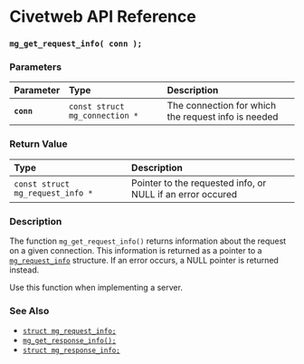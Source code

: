 # Civetweb API Reference

### `mg_get_request_info( conn );`

### Parameters

| Parameter | Type | Description |
| :--- | :--- | :--- |
|**`conn`**|`const struct mg_connection *`|The connection for which the request info is needed|

### Return Value

| Type | Description |
| :--- | :--- |
|`const struct mg_request_info *`|Pointer to the requested info, or NULL if an error occured|

### Description

The function `mg_get_request_info()` returns information about the request on a given connection. This information is returned as a pointer to a [`mg_request_info`](mg_request_info.md) structure. If an error occurs, a NULL pointer is returned instead.

Use this function when implementing a server.

### See Also

* [`struct mg_request_info;`](mg_request_info.md)
* [`mg_get_response_info();`](mg_get_response_info.md)
* [`struct mg_response_info;`](mg_response_info.md)

